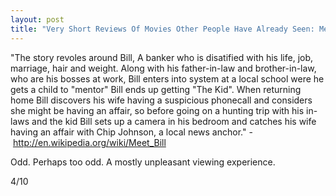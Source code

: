 ```yaml
---
layout: post
title: "Very Short Reviews Of Movies Other People Have Already Seen: Meet Bill [2007]"
---
```


"The story revoles around Bill, A banker who is disatified with his life, job, marriage, hair and weight. Along with his father-in-law and brother-in-law, who are his bosses at work, Bill enters into system at a local school were he gets a child to "mentor" Bill ends up getting "The Kid". When returning home Bill discovers his wife having a suspicious phonecall and considers she might be having an affair, so before going on a hunting trip with his in-laws and the kid Bill sets up a camera in his bedroom and catches his wife having an affair with Chip Johnson, a local news anchor." - http://en.wikipedia.org/wiki/Meet_Bill

Odd. Perhaps too odd. A mostly unpleasant viewing experience.

4/10
